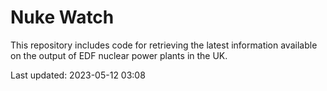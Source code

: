 # Nuke Watch

This repository includes code for retrieving the latest information available on the output of EDF nuclear power plants in the UK.

Last updated: 2023-05-12 03:08
